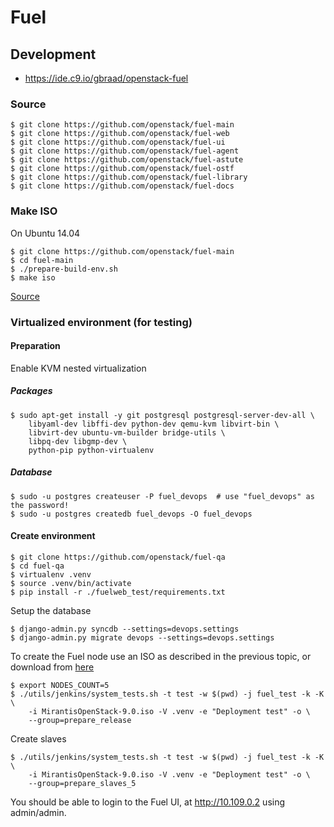 Fuel
====


Development
-----------

  * https://ide.c9.io/gbraad/openstack-fuel


### Source
```
$ git clone https://github.com/openstack/fuel-main
$ git clone https://github.com/openstack/fuel-web
$ git clone https://github.com/openstack/fuel-ui
$ git clone https://github.com/openstack/fuel-agent
$ git clone https://github.com/openstack/fuel-astute
$ git clone https://github.com/openstack/fuel-ostf
$ git clone https://github.com/openstack/fuel-library
$ git clone https://github.com/openstack/fuel-docs
```


### Make ISO
On Ubuntu 14.04

```
$ git clone https://github.com/openstack/fuel-main
$ cd fuel-main
$ ./prepare-build-env.sh
$ make iso
```

[Source](https://docs.fuel-infra.org/fuel-dev/)


### Virtualized environment (for testing)

#### Preparation
Enable KVM nested virtualization

##### Packages
```
$ sudo apt-get install -y git postgresql postgresql-server-dev-all \
    libyaml-dev libffi-dev python-dev qemu-kvm libvirt-bin \
    libvirt-dev ubuntu-vm-builder bridge-utils \
    libpq-dev libgmp-dev \
    python-pip python-virtualenv
```

##### Database
```
$ sudo -u postgres createuser -P fuel_devops  # use "fuel_devops" as the password!
$ sudo -u postgres createdb fuel_devops -O fuel_devops
```

#### Create environment
```
$ git clone https://github.com/openstack/fuel-qa
$ cd fuel-qa
$ virtualenv .venv
$ source .venv/bin/activate
$ pip install -r ./fuelweb_test/requirements.txt
```

Setup the database
```
$ django-admin.py syncdb --settings=devops.settings
$ django-admin.py migrate devops --settings=devops.settings
```

To create the Fuel node use an ISO as described in the previous topic, or download from [here](http://9f2b43d3ab92f886c3f0-e8d43ffad23ec549234584e5c62a6e24.r60.cf1.rackcdn.com/MirantisOpenStack-9.0.iso)
```
$ export NODES_COUNT=5
$ ./utils/jenkins/system_tests.sh -t test -w $(pwd) -j fuel_test -k -K \
    -i MirantisOpenStack-9.0.iso -V .venv -e "Deployment test" -o \
    --group=prepare_release
```

Create slaves
```
$ ./utils/jenkins/system_tests.sh -t test -w $(pwd) -j fuel_test -k -K \
    -i MirantisOpenStack-9.0.iso -V .venv -e "Deployment test" -o \
    --group=prepare_slaves_5
```

You should be able to login to the Fuel UI, at http://10.109.0.2 using admin/admin.
